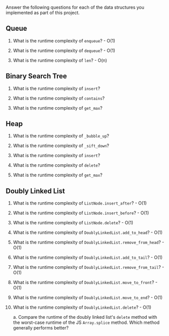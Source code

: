 Answer the following questions for each of the data structures you implemented as part of this project.

## Queue

1. What is the runtime complexity of `enqueue`? - O(1)

2. What is the runtime complexity of `dequeue`? - O(1)

3. What is the runtime complexity of `len`? - O(n)

## Binary Search Tree

1. What is the runtime complexity of `insert`?

2. What is the runtime complexity of `contains`?

3. What is the runtime complexity of `get_max`?

## Heap

1. What is the runtime complexity of `_bubble_up`?

2. What is the runtime complexity of `_sift_down`?

3. What is the runtime complexity of `insert`?

4. What is the runtime complexity of `delete`?

5. What is the runtime complexity of `get_max`?

## Doubly Linked List

1. What is the runtime complexity of `ListNode.insert_after`? - O(1)

2. What is the runtime complexity of `ListNode.insert_before`? - O(1)

3. What is the runtime complexity of `ListNode.delete`? - O(1)

4. What is the runtime complexity of `DoublyLinkedList.add_to_head`? - O(1)

5. What is the runtime complexity of `DoublyLinkedList.remove_from_head`? - O(1)

6. What is the runtime complexity of `DoublyLinkedList.add_to_tail`? - O(1)

7. What is the runtime complexity of `DoublyLinkedList.remove_from_tail`? - O(1)

8. What is the runtime complexity of `DoublyLinkedList.move_to_front`? - O(1)

9. What is the runtime complexity of `DoublyLinkedList.move_to_end`? - O(1)

10. What is the runtime complexity of `DoublyLinkedList.delete`? - O(1)

    a. Compare the runtime of the doubly linked list's `delete` method with the worst-case runtime of the JS `Array.splice` method. Which method generally performs better?
